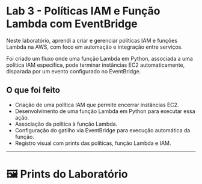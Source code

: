 # Lab 3 - Políticas IAM e Função Lambda com EventBridge

Neste laboratório, aprendi a criar e gerenciar políticas IAM e funções Lambda na AWS, com foco em automação e integração entre serviços.

Foi criado um fluxo onde uma função Lambda em Python, associada a uma política IAM específica, pode terminar instâncias EC2 automaticamente, disparada por um evento configurado no EventBridge.

## O que foi feito

- Criação de uma política IAM que permite encerrar instâncias EC2.
- Desenvolvimento de uma função Lambda em Python para executar essa ação.
- Associação da política à função Lambda.
- Configuração do gatilho via EventBridge para execução automática da função.
- Registro visual com prints das políticas, função Lambda e IAM.

---

# 🖼️ Prints do Laboratório
